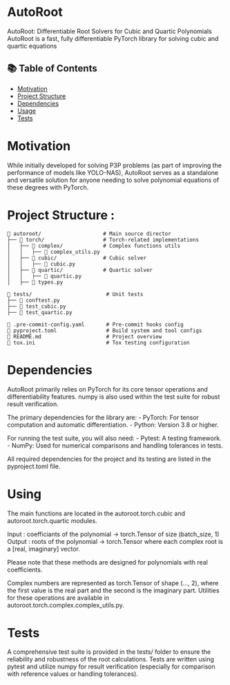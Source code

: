 # AutoRoot
AutoRoot: Differentiable Root Solvers for Cubic and Quartic Polynomials AutoRoot is a fast, fully differentiable PyTorch library for solving cubic and quartic equations


## 📚 Table of Contents
- [Motivation](#motivation)
- [Project Structure](#project-structure)
- [Dependencies](#dependencies)
- [Usage](#usage)
- [Tests](#tests)

# Motivation 
While initially developed for solving P3P problems (as part of improving the performance of models like YOLO-NAS), AutoRoot serves as a standalone and versatile solution for anyone needing to solve polynomial equations of these degrees with PyTorch.


# Project Structure : 
```
📂 autoroot/                    # Main source director  
├── 📁 torch/                   # Torch-related implementations  
│   ├── 📁 complex/             # Complex functions utils  
│   │   ├── 📄 complex_utils.py  
│   ├── 📁 cubic/               # Cubic solver  
│   │   ├── 📄 cubic.py  
│   ├── 📁 quartic/             # Quartic solver  
│   │   ├── 📄 quartic.py  
│   ├── 📄 types.py      
  
📂 tests/                        # Unit tests  
├── 📄 conftest.py                       
├── 📄 test_cubic.py  
├── 📄 test_quartic.py  
  
📄 .pre-commit-config.yaml       # Pre-commit hooks config   
📄 pyproject.toml                # Build system and tool configs  
📄 README.md                     # Project overview  
📄 tox.ini                       # Tox testing configuration  
```
# Dependencies
AutoRoot primarily relies on PyTorch for its core tensor operations and differentiability features. numpy is also used within the test suite for robust result verification.

The primary dependencies for the library are:
    - PyTorch: For tensor computation and automatic differentiation.
    - Python: Version 3.8 or higher.  

For running the test suite, you will also need:
    - Pytest: A testing framework.
    - NumPy: Used for numerical comparisons and handling tolerances in tests.  

All required dependencies for the project and its testing are listed in the pyproject.toml file.

# Using 
The main functions are located in the autoroot.torch.cubic and autoroot.torch.quartic modules. 

Input : coefficiants of the polynomial ->  torch.Tensor of size (batch_size, 1)  
Output : roots of the polynomial -> torch.Tensor where each complex root is a [real, imaginary] vector.  

Please note that these methods are designed for polynomials with real coefficients.    

Complex numbers are represented as torch.Tensor of shape (..., 2), where the first value is the real part and the second is the imaginary part. Utilities for these operations are available in autoroot.torch.complex.complex_utils.py.  

# Tests
A comprehensive test suite is provided in the tests/ folder to ensure the reliability and robustness of the root calculations. Tests are written using pytest and utilize numpy for result verification (especially for comparison with reference values or handling tolerances).
